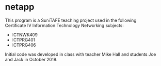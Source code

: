 # netapp

This program is a SuniTAFE teaching project used in the following Certificate IV Information Technology Networking subjects:

* ICTNWK409
* ICTPRG401
* ICTPRG406

Initial code was developed in class with teacher Mike Hall and students Joe and Jack in October 2018.
